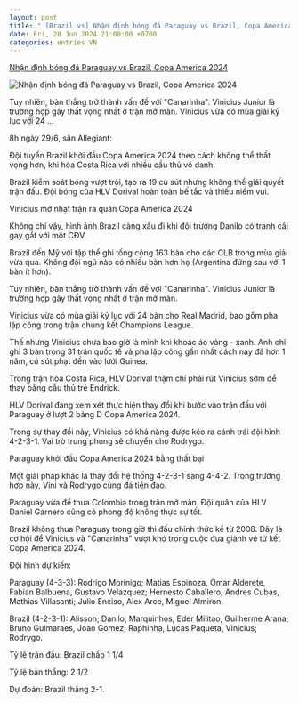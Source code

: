 ```yaml
---
layout: post
title: " [Brazil vs] Nhận định bóng đá Paraguay vs Brazil, Copa America 2024"
date: Fri, 28 Jun 2024 21:00:00 +0700
categories: entries VN
---
```

[Nhận định bóng đá Paraguay vs Brazil, Copa America 2024](https://vietnamnet.vn/nhan-dinh-bong-da-paraguay-vs-brazil-copa-america-2024-2296359.html)

![Nhận định bóng đá Paraguay vs Brazil, Copa America 2024](https://static-images.vnncdn.net/vps_images_publish/000001/000003/2024/6/28/nhan-dinh-bong-da-paraguay-vs-brazil-danh-thuc-ban-linh-2791.jpg?width=0&s=BxyWwQ7jFrrPhkrVhfPJFA)

Tuy nhiên, bàn thắng trở thành vấn đề với "Canarinha". Vinicius Junior là trường hợp gây thất vọng nhất ở trận mở màn. Vinicius vừa có mùa giải kỷ lục với 24 ...

8h ngày 29/6, sân Allegiant:

Đội tuyển Brazil khởi đầu Copa America 2024 theo cách không thể thất vọng hơn, khi hòa Costa Rica với nhiều cầu thủ vô danh.

Brazil kiểm soát bóng vượt trội, tạo ra 19 cú sút nhưng không thể giải quyết trận đấu. Đội bóng của HLV Dorival hoàn toàn bế tắc và thiếu niềm vui.

Vinicius mờ nhạt trận ra quân Copa America 2024

Không chỉ vậy, hình ảnh Brazil càng xấu đi khi đội trưởng Danilo có tranh cãi gay gắt với một CĐV.

Brazil đến Mỹ với tập thể ghi tổng cộng 163 bàn cho các CLB trong mùa giải vừa qua. Không đội ngũ nào có nhiều bàn hơn họ (Argentina đứng sau với 1 bàn ít hơn).

Tuy nhiên, bàn thắng trở thành vấn đề với "Canarinha". Vinicius Junior là trường hợp gây thất vọng nhất ở trận mở màn.

Vinicius vừa có mùa giải kỷ lục với 24 bàn cho Real Madrid, bao gồm pha lập công trong trận chung kết Champions League.

Thế nhưng Vinicius chưa bao giờ là mình khi khoác áo vàng - xanh. Anh chỉ ghi 3 bàn trong 31 trận quốc tế và pha lập công gần nhất cách nay đã hơn 1 năm, cú sút phạt đền vào lưới Guinea.

Trong trận hòa Costa Rica, HLV Dorival thậm chí phải rút Vinicius sớm để thay bằng cầu thủ trẻ Endrick.

HLV Dorival đang xem xét thực hiện thay đổi khi bước vào trận đấu với Paraguay ở lượt 2 bảng D Copa America 2024.

Trong sự thay đổi này, Vinicius có khả năng được kéo ra cánh trái đội hình 4-2-3-1. Vai trò trung phong sẽ chuyển cho Rodrygo.

Paraguay khởi đầu Copa America 2024 bằng thất bại

Một giải pháp khác là thay đổi hệ thống 4-2-3-1 sang 4-4-2. Trong trường hợp này, Vini và Rodrygo cùng đá tiền đạo.

Paraguay vừa để thua Colombia trong trận mở màn. Đội quân của HLV Daniel Garnero cũng có phong độ không thực sự tốt.

Brazil không thua Paraguay trong giờ thi đấu chính thức kể từ 2008. Đây là cơ hội để Vinicius và "Canarinha" vượt khó trong cuộc đua giành vé tứ kết Copa America 2024.

Đội hình dự kiến:

Paraguay (4-3-3): Rodrigo Morinigo; Matias Espinoza, Omar Alderete, Fabian Balbuena, Gustavo Velazquez; Hernesto Caballero, Andres Cubas, Mathias Villasanti; Julio Enciso, Alex Arce, Miguel Almiron.

Brazil (4-2-3-1): Alisson; Danilo, Marquinhos, Eder Militao, Guilherme Arana; Bruno Guimaraes, Joao Gomez; Raphinha, Lucas Paqueta, Vinicius; Rodrygo.

Tỷ lệ trận đấu: Brazil chấp 1 1/4

Tỷ lệ bàn thắng: 2 1/2

Dự đoán: Brazil thắng 2-1.

